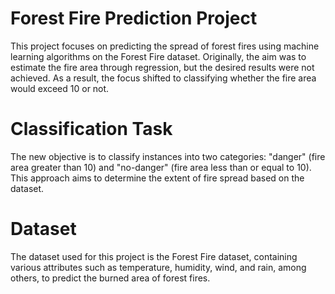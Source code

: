# Forest Fire Prediction Project

This project focuses on predicting the spread of forest fires using machine learning algorithms on the Forest Fire dataset. Originally, 
the aim was to estimate the fire area through regression, but the desired results were not achieved. 
As a result, the focus shifted to classifying whether the fire area would exceed 10 or not.

# Classification Task
The new objective is to classify instances into two categories: "danger" (fire area greater than 10) and "no-danger" (fire area less than or equal to 10). 
This approach aims to determine the extent of fire spread based on the dataset.

# Dataset
The dataset used for this project is the Forest Fire dataset, containing various attributes such as temperature, humidity, wind, and rain, among others, 
to predict the burned area of forest fires.
